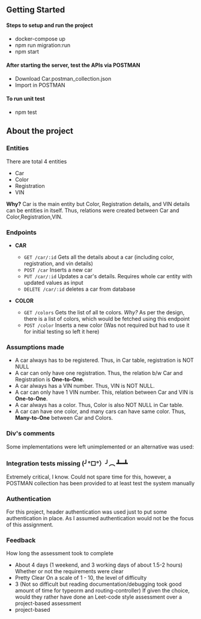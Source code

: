## Getting Started
#### Steps to setup and run the project
- docker-compose up
- npm run migration:run
- npm start

#### After starting the server, test the APIs via POSTMAN
- Download Car.postman_collection.json
- Import in POSTMAN

#### To run unit test
- npm test

## About the project
### Entities
There are total 4 entities 
  - Car
  - Color
  - Registration
  - VIN

**Why?**
Car is the main entity but Color, Registration details, and VIN details can be entities in itself. 
Thus, relations were created between Car and Color,Registration,VIN.

### Endpoints
- **CAR**
  - `GET /car/:id` Gets all the details about a car (including color, registration, and vin details)
  - `POST /car` Inserts a new car
  - `PUT /car/:id` Updates a car's details. Requires whole car entity with updated values as input
  - `DELETE /car/:id` deletes a car from database

- **COLOR**
    - `GET /colors` Gets the list of all te colors. _Why?_ As per the design, there is a list of colors, which would be fetched using this endpoint
    - `POST /color` Inserts a new color (Was not required but had to use it for initial testing so left it here)

### Assumptions made
- A car always has to be registered. Thus, in Car table, registration is NOT NULL
- A car can only have one registration. Thus, the relation b/w Car and Registration is **One-to-One**.
- A car always has a VIN number. Thus, VIN is NOT NULL.
- A car can only have 1 VIN number. This, relation between Car and VIN is **One-to-One**.
- A car always has a color. Thus, Color is also NOT NULL in Car table.
- A car can have one color, and many cars can have same color. Thus, **Many-to-One** between Car and Colors.

### Div's comments
Some implementations were left unimplemented or an alternative was used:
### Integration tests missing  (╯°□°）╯︵ ┻━┻
Extremely critical, I know. Could not spare time for this, however, a POSTMAN collection has been provided to at least test the system manually

### Authentication
For this project, header authentication was used just to put some authentication in place. As I assumed authentication would not be the focus of this assignment.

### Feedback
How long the assessment took to complete
- About 4 days (1 weekend, and 3 working days of about 1.5-2 hours)
Whether or not the requirements were clear
- Pretty Clear
On a scale of 1 - 10, the level of difficulty
- 3 (Not so difficult but reading documentation/debugging took good amount of time for typeorm and routing-controller)
If given the choice, would they rather have done an Leet-code style assessment over a project-based assessment
- project-based
